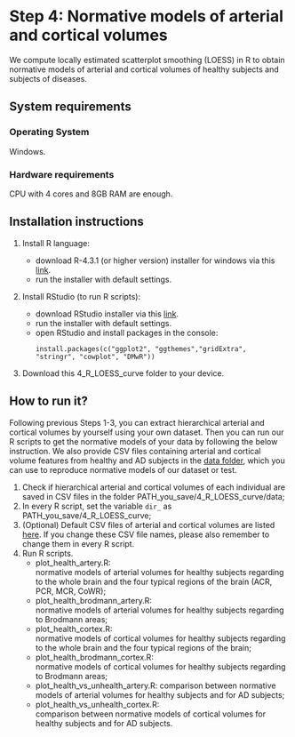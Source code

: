 # Step 4: Normative models of arterial and cortical volumes
We compute locally estimated scatterplot smoothing (LOESS) in R to obtain normative models of arterial and cortical volumes of healthy subjects and subjects of diseases.

## System requirements
### Operating System
Windows.

### Hardware requirements
CPU with 4 cores and 8GB RAM are enough. 


## Installation instructions
1. Install R language:
	- download R-4.3.1 (or higher version) installer for windows via this [link](https://cran.rstudio.com/).
	- run the installer with default settings.

2. Install RStudio (to run R scripts):
	- download RStudio installer via this [link](https://posit.co/download/rstudio-desktop/).
	- run the installer with default settings.
	- open RStudio and install packages in the console:  
	   ```
      install.packages(c("ggplot2", "ggthemes","gridExtra", "stringr", "cowplot", "DMwR"))
      ```
3. Download this 4_R_LOESS_curve folder to your device.
   
## How to run it? 
Following previous Steps 1-3, you can extract hierarchical arterial and cortical volumes by yourself using your own dataset. Then you can run our R scripts to get the normative models of your data by following the below instruction. We also provide CSV files containing arterial and cortical volume features from healthy and AD subjects in the [data folder](./data/), which you can use to reproduce normative models of our dataset or test.  
1. Check if hierarchical arterial and cortical volumes of each individual are saved in CSV files in the folder 
   PATH_you_save/4_R_LOESS_curve/data;
2. In every R script, set the variable `dir_` as PATH_you_save/4_R_LOESS_curve;
3. (Optional) Default CSV files of arterial and cortical volumes are listed [here](./data/README.md). If you change these CSV file names, please also remember to change them in every R script.
4. Run R scripts.  
   - plot_health_artery.R:  
  normative models of arterial volumes for healthy subjects regarding to the whole brain and the four typical regions of the brain (ACR, PCR, MCR, CoWR);
   - plot_health_brodmann_artery.R:  
  normative models of arterial volumes for healthy subjects regarding to Brodmann areas;
   - plot_health_cortex.R:  
  normative models of cortical volumes for healthy subjects regarding to the whole brain and the four typical regions of the brain; 
   - plot_health_brodmann_cortex.R:  
  normative models of cortical volumes for healthy subjects regarding to Brodmann areas;
   - plot_health_vs_unhealth_artery.R: 
  comparison between normative models of arterial volumes for healthy subjects and for AD subjects;
   - plot_health_vs_unhealth_cortex.R:  
  comparison between normative models of cortical volumes for healthy subjects and for AD subjects.
